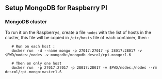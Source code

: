 ## Setup MongoDB for Raspberry PI
 
 ### MongoDB cluster

  To run it on the Raspberrys, create a file `nodes` with the list of 
   hosts in the cluster, this file will be copied in `/etc/hosts` file 
   of each container, then :
  ```
     # Run on each host : 
     docker run  -d --name mongo -p 27017:27017 -p 28017:28017 -v $PWD/nodes:/nodes -v mongodb:/mongodb descol/rpi-mongo:1.6 
     
     # Then on only one host
     docker run  -p 27017:27017 -p 28017:28017 -v $PWD/nodes:/nodes --rm descol/rpi-mongo:master1.6
 ```